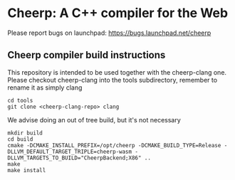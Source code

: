 Cheerp: A C++ compiler for the Web
==================================

Please report bugs on launchpad:
https://bugs.launchpad.net/cheerp

Cheerp compiler build instructions
----------------------------------

This repository is intended to be used together with the cheerp-clang
one. Please checkout cheerp-clang into the tools subdirectory, remember to
rename it as simply clang

```
cd tools
git clone <cheerp-clang-repo> clang
```

We advise doing an out of tree build, but it's not necessary

```
mkdir build
cd build
cmake -DCMAKE_INSTALL_PREFIX=/opt/cheerp -DCMAKE_BUILD_TYPE=Release -DLLVM_DEFAULT_TARGET_TRIPLE=cheerp-wasm -DLLVM_TARGETS_TO_BUILD="CheerpBackend;X86" ..
make
make install
```
